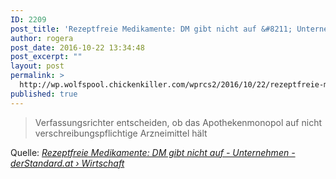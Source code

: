 ```yaml
---
ID: 2209
post_title: 'Rezeptfreie Medikamente: DM gibt nicht auf &#8211; Unternehmen &#8211; derStandard.at › Wirtschaft'
author: rogera
post_date: 2016-10-22 13:34:48
post_excerpt: ""
layout: post
permalink: >
  http://wp.wolfspool.chickenkiller.com/wprcs2/2016/10/22/rezeptfreie-medikamente-dm-gibt-nicht-auf-unternehmen-derstandard-at-wirtschaft/
published: true
---
```

<blockquote>Verfassungsrichter entscheiden, ob das Apothekenmonopol auf nicht verschreibungspflichtige Arzneimittel hält</blockquote>
Quelle: <em><a href="http://derstandard.at/2000046268012/Rezeptfreie-Medikamente-DM-gibt-nicht-auf">Rezeptfreie Medikamente: DM gibt nicht auf - Unternehmen - derStandard.at › Wirtschaft</a></em>
